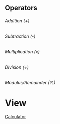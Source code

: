 ## Operators

###### Addition (+)
###### Subtraction (-)
###### Multiplication (x)
###### Division (÷)
###### Modulus/Remainder (%)


# View
[Calculator]( https://hashimo1216.github.io/caluculatator-app/)
